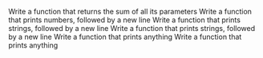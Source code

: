 Write a function that returns the sum of all its parameters
Write a function that prints numbers, followed by a new line
Write a function that prints strings, followed by a new line
Write a function that prints strings, followed by a new line
Write a function that prints anything
Write a function that prints anything
